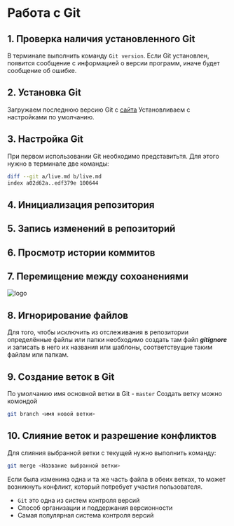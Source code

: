 # Работа с Git 
## 1. Проверка наличия установленного Git
В терминале выполнить команду `Git version`. Если Git установлен, появится сообщение с информацией о версии программ, иначе будет сообщение об ошибке.
## 2. Установка Git 
Загружаем последнюю версию Git с [сайта](https://git-scm.com/) Установливаем с настройками по умолчанию.
## 3. Настройка Git 
При первом использовании Git необходимо представитьтя. Для этого нужно в терминале две команды: 
```Bash
diff --git a/live.md b/live.md
index a02d62a..edf379e 100644
```
## 4. Инициализация репозитория
## 5. Запись изменений в репозиторий
## 6. Просмотр истории коммитов
## 7. Перемищение между сохоанениями 
![logo](it.png)

## 8. Игнорирование файлов
Для того, чтобы исключить из отслеживания в репозитории определённые файлы или папки необходимо создать там файл ***gitignore*** и записать в него их названия или шаблоны, соответствущие таким файлам или папкам.
## 9. Создание веток в Git
По умолчанию имя основной ветки в Git - `master`
Создать ветку можно комондой 
```Bash
git branch <имя новой ветки>
```
## 10. Слияние веток и разрешение конфликтов
Для слияния выбранной ветки с текущей нужно выполнить команду:
```Bash
git merge <Название выбранной ветки>
```
Если была изменина одна и та же часть файла в обеих ветках, то может возникнуть конфликт, который потребует участия пользователя.

* `Git` это одна из систем контроля версий
* Способ организации и поддержания версионности 
* Самая популярная система контроля версий 